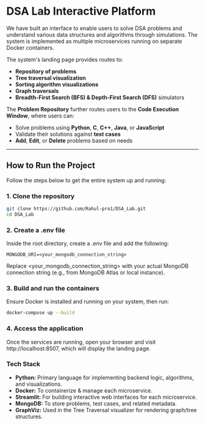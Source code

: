# DSA Lab Interactive Platform

We have built an interface to enable users to solve DSA problems and understand various data structures and algorithms through simulations. The system is implemented as multiple microservices running on separate Docker containers. 

The system's landing page provides routes to:
- **Repository of problems**
- **Tree traversal visualization**
- **Sorting algorithm visualizations**
- **Graph traversals**
- **Breadth-First Search (BFS) & Depth-First Search (DFS)** simulators

The **Problem Repository** further routes users to the **Code Execution Window**, where users can:
- Solve problems using **Python**, **C**, **C++**, **Java**, or **JavaScript**
- Validate their solutions against **test cases**
- **Add**, **Edit**, or **Delete** problems based on needs

---

## How to Run the Project

Follow the steps below to get the entire system up and running:

### 1. **Clone the repository**
```bash
git clone https://github.com/Rahul-pro1/DSA_Lab.git
cd DSA_Lab
```

### 2. Create a .env file
Inside the root directory, create a .env file and add the following:
```env
MONGODB_URI=<your_mongodb_connection_string>
```
Replace <your_mongodb_connection_string> with your actual MongoDB connection string (e.g., from MongoDB Atlas or local instance).

### 3. Build and run the containers
Ensure Docker is installed and running on your system, then run:
```bash
docker-compose up --build
```

### 4. Access the application
Once the services are running, open your browser and visit http://localhost:8507, which will display the landing page.

### Tech Stack
- **Python:** Primary language for implementing backend logic, algorithms, and visualizations.
- **Docker:** To containerize & manage each microservice.
- **Streamlit:** For building interactive web interfaces for each microservice.
- **MongoDB:** To store problems, test cases, and related metadata.
- **GraphViz:** Used in the Tree Traversal visualizer for rendering graph/tree structures.
